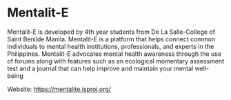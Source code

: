 # Mentalit-E

Mentalit-E is developed by 4th year students from De La Salle-College of Saint Benilde Manila. Mentalit-E is a platform that helps connect common individuals to mental health institutions, professionals, and experts in the Philippines. Mentalit-E advocates mental health awareness through the use of forums along with features such as an ecological momentary assessment test and a journal that can help improve and maintain your mental well-being

Website: https://mentalite.isproj.org/
